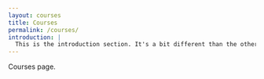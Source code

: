 ```yaml
---
layout: courses
title: Courses
permalink: /courses/
introduction: |
  This is the introduction section. It's a bit different than the other pages.
---
```


Courses page.
